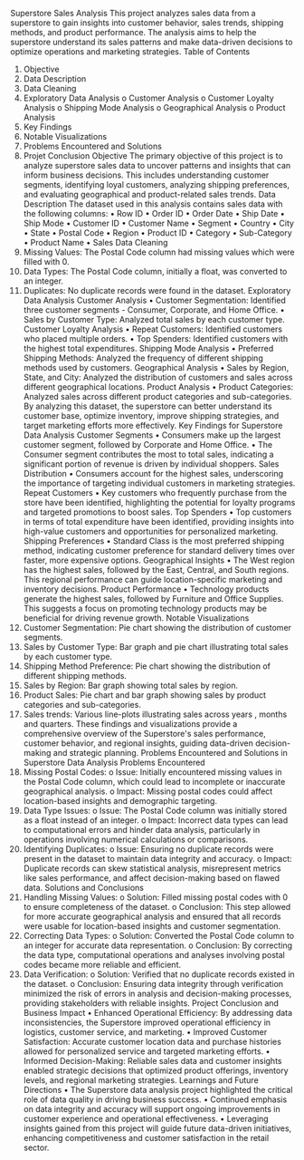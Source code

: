 Superstore Sales Analysis
This project analyzes sales data from a superstore to gain insights into customer behavior, sales trends, shipping methods, and product performance. The analysis aims to help the superstore understand its sales patterns and make data-driven decisions to optimize operations and marketing strategies.
Table of Contents
1.	Objective
2.	Data Description
3.	Data Cleaning
4.	Exploratory Data Analysis
o	Customer Analysis
o	Customer Loyalty Analysis
o	Shipping Mode Analysis
o	Geographical Analysis
o	Product Analysis
5.	Key Findings
6.	Notable Visualizations
7.	Problems Encountered and Solutions
8.	Projet Conclusion
Objective
The primary objective of this project is to analyze superstore sales data to uncover patterns and insights that can inform business decisions. This includes understanding customer segments, identifying loyal customers, analyzing shipping preferences, and evaluating geographical and product-related sales trends.
Data Description
The dataset used in this analysis contains sales data with the following columns:
•	Row ID
•	Order ID
•	Order Date
•	Ship Date
•	Ship Mode
•	Customer ID
•	Customer Name
•	Segment
•	Country
•	City
•	State
•	Postal Code
•	Region
•	Product ID
•	Category
•	Sub-Category
•	Product Name
•	Sales
Data Cleaning
1.	Missing Values: The Postal Code column had missing values which were filled with 0.
2.	Data Types: The Postal Code column, initially a float, was converted to an integer.
3.	Duplicates: No duplicate records were found in the dataset.
Exploratory Data Analysis
Customer Analysis
•	Customer Segmentation: Identified three customer segments - Consumer, Corporate, and Home Office.
•	Sales by Customer Type: Analyzed total sales by each customer type.
Customer Loyalty Analysis
•	Repeat Customers: Identified customers who placed multiple orders.
•	Top Spenders: Identified customers with the highest total expenditures.
Shipping Mode Analysis
•	Preferred Shipping Methods: Analyzed the frequency of different shipping methods used by customers.
Geographical Analysis
•	Sales by Region, State, and City: Analyzed the distribution of customers and sales across different geographical locations.
Product Analysis
•	Product Categories: Analyzed sales across different product categories and sub-categories.
By analyzing this dataset, the superstore can better understand its customer base, optimize inventory, improve shipping strategies, and target marketing efforts more effectively.
Key Findings for Superstore Data Analysis
Customer Segments
•	Consumers make up the largest customer segment, followed by Corporate and Home Office.
•	The Consumer segment contributes the most to total sales, indicating a significant portion of revenue is driven by individual shoppers.
Sales Distribution
•	Consumers account for the highest sales, underscoring the importance of targeting individual customers in marketing strategies.
Repeat Customers
•	Key customers who frequently purchase from the store have been identified, highlighting the potential for loyalty programs and targeted promotions to boost sales.
Top Spenders
•	Top customers in terms of total expenditure have been identified, providing insights into high-value customers and opportunities for personalized marketing.
Shipping Preferences
•	Standard Class is the most preferred shipping method, indicating customer preference for standard delivery times over faster, more expensive options.
Geographical Insights
•	The West region has the highest sales, followed by the East, Central, and South regions. This regional performance can guide location-specific marketing and inventory decisions.
Product Performance
•	Technology products generate the highest sales, followed by Furniture and Office Supplies. This suggests a focus on promoting technology products may be beneficial for driving revenue growth.
Notable Visualizations
1.	Customer Segmentation: Pie chart showing the distribution of customer segments.
2.	Sales by Customer Type: Bar graph and pie chart illustrating total sales by each customer type.
3.	Shipping Method Preference: Pie chart showing the distribution of different shipping methods.
4.	Sales by Region: Bar graph showing total sales by region.
5.	Product Sales: Pie chart and bar graph showing sales by product categories and sub-categories.
6.	Sales trends: Various line-plots illustrating sales across years , months and quarters.
These findings and visualizations provide a comprehensive overview of the Superstore's sales performance, customer behavior, and regional insights, guiding data-driven decision-making and strategic planning.
Problems Encountered and Solutions in Superstore Data Analysis
Problems Encountered
1.	Missing Postal Codes:
o	Issue: Initially encountered missing values in the Postal Code column, which could lead to incomplete or inaccurate geographical analysis.
o	Impact: Missing postal codes could affect location-based insights and demographic targeting.
2.	Data Type Issues:
o	Issue: The Postal Code column was initially stored as a float instead of an integer.
o	Impact: Incorrect data types can lead to computational errors and hinder data analysis, particularly in operations involving numerical calculations or comparisons.
3.	Identifying Duplicates:
o	Issue: Ensuring no duplicate records were present in the dataset to maintain data integrity and accuracy.
o	Impact: Duplicate records can skew statistical analysis, misrepresent metrics like sales performance, and affect decision-making based on flawed data.
Solutions and Conclusions
1.	Handling Missing Values:
o	Solution: Filled missing postal codes with 0 to ensure completeness of the dataset.
o	Conclusion: This step allowed for more accurate geographical analysis and ensured that all records were usable for location-based insights and customer segmentation.
2.	Correcting Data Types:
o	Solution: Converted the Postal Code column to an integer for accurate data representation.
o	Conclusion: By correcting the data type, computational operations and analyses involving postal codes became more reliable and efficient.
3.	Data Verification:
o	Solution: Verified that no duplicate records existed in the dataset.
o	Conclusion: Ensuring data integrity through verification minimized the risk of errors in analysis and decision-making processes, providing stakeholders with reliable insights.
Project Conclusion and Business Impact
•	Enhanced Operational Efficiency: By addressing data inconsistencies, the Superstore improved operational efficiency in logistics, customer service, and marketing.
•	Improved Customer Satisfaction: Accurate customer location data and purchase histories allowed for personalized service and targeted marketing efforts.
•	Informed Decision-Making: Reliable sales data and customer insights enabled strategic decisions that optimized product offerings, inventory levels, and regional marketing strategies.
Learnings and Future Directions
•	The Superstore data analysis project highlighted the critical role of data quality in driving business success.
•	Continued emphasis on data integrity and accuracy will support ongoing improvements in customer experience and operational effectiveness.
•	Leveraging insights gained from this project will guide future data-driven initiatives, enhancing competitiveness and customer satisfaction in the retail sector.

